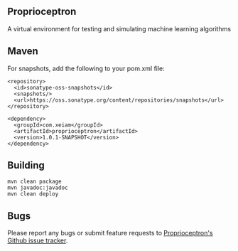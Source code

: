 ## Proprioceptron

A virtual environment for testing and simulating machine learning algorithms

## Maven
    
For snapshots, add the following to your pom.xml file:

    <repository>
      <id>sonatype-oss-snapshots</id>
      <snapshots/>
      <url>https://oss.sonatype.org/content/repositories/snapshots</url>
    </repository>
    
    <dependency>
      <groupId>com.xeiam</groupId>
      <artifactId>proprioceptron</artifactId>
      <version>1.0.1-SNAPSHOT</version>
    </dependency>

## Building
    mvn clean package  
    mvn javadoc:javadoc  
    mvn clean deploy  
    
## Bugs
Please report any bugs or submit feature requests to [Proprioceptron's Github issue tracker](https://github.com/timmolter/Proprioceptron/issues).  
    